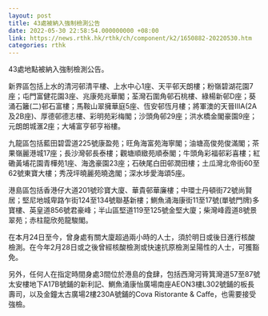 ```yaml
---
layout: post
title: 43處被納入強制檢測公告
date: 2022-05-30 22:58:54.000000000 +08:00
link: https://news.rthk.hk/rthk/ch/component/k2/1650882-20220530.htm
categories: rthk
---
```


43處地點被納入強制檢測公告。

新界區包括上水的清河邨清平樓、上水中心1座、天平邨天朗樓；粉嶺碧湖花園7座；屯門富健花園3座、兆康苑兆華閣；荃灣石圍角邨石桃樓、綠楊新邨D座；葵涌石籬(二)邨石富樓；馬鞍山翠擁華庭5座、恆安邨恆月樓；將軍澳的天晉IIIA(2A及2B座)、厚德邨德志樓、彩明苑彩梅閣；沙頭角邨29座；洪水橋金閣豪園9座；元朗朗城滙2座；大埔富亨邨亨裕樓。

九龍區包括藍田碧雲道225號康盈苑；旺角海富苑海寧閣；油塘高俊苑俊滿閣；茶果嶺麗港城17座；長沙灣邨長泰樓；觀塘順緻苑順泰閣；牛頭角彩福邨彩喜樓；紅磡黃埔花園青樺苑1座、海逸豪園23座；石硤尾白田邨潤田樓；土瓜灣北帝街60至62號東寶大樓；秀茂坪曉麗苑曉逸閣；深水埗愛海頌5座。

港島區包括香港仔大道201號珍寶大廈、華貴邨華廉樓；中環士丹頓街72號尚賢居；堅尼地城卑路乍街124至134號聯基新樓；鰂魚涌海康街11至17號(單號門牌)多寶樓、英皇道856號君豪峰；半山區堅道119至125號金堅大廈；柴灣峰霞道8號景翠苑；赤柱龍欣苑龍駿閣。

在本月24日至今，曾身處有關大廈超過兩小時的人士，須於明日或後日進行核酸檢測。在今年2月28日或之後曾經核酸檢測或快速抗原檢測呈陽性的人士，可獲豁免。

另外，任何人在指定時間身處3間位於港島的食肆，包括西灣河筲箕灣道57至87號太安樓地下A17B號鋪的新利記、鰂魚涌康怡廣場南座AEON3樓L302號鋪的板長壽司，以及金鐘太古廣場2樓230A號鋪的Cova Ristorante & Caffe，也需要接受強檢。
